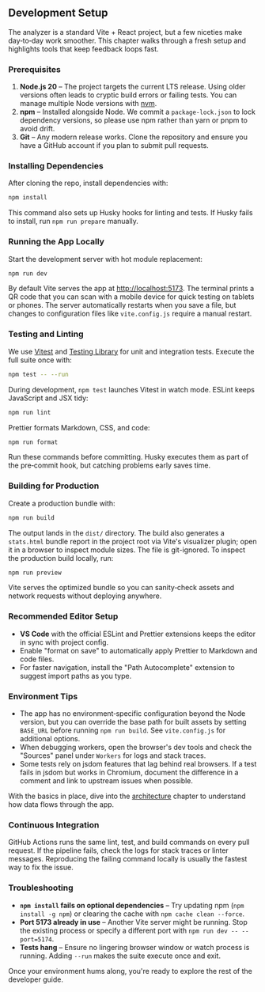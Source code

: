 ## Development Setup

The analyzer is a standard Vite + React project, but a few niceties make day‑to‑day work smoother. This chapter walks
through a fresh setup and highlights tools that keep feedback loops fast.

### Prerequisites

1. **Node.js 20** – The project targets the current LTS release. Using older versions often leads to cryptic build
   errors or failing tests. You can manage multiple Node versions with [nvm](https://github.com/nvm-sh/nvm).
2. **npm** – Installed alongside Node. We commit a `package-lock.json` to lock dependency versions, so please use npm
   rather than yarn or pnpm to avoid drift.
3. **Git** – Any modern release works. Clone the repository and ensure you have a GitHub account if you plan to submit
   pull requests.

### Installing Dependencies

After cloning the repo, install dependencies with:

```bash
npm install
```

This command also sets up Husky hooks for linting and tests. If Husky fails to install, run `npm run prepare` manually.

### Running the App Locally

Start the development server with hot module replacement:

```bash
npm run dev
```

By default Vite serves the app at <http://localhost:5173>. The terminal prints a QR code that you can scan with a
mobile device for quick testing on tablets or phones. The server automatically restarts when you save a file, but
changes to configuration files like `vite.config.js` require a manual restart.

### Testing and Linting

We use [Vitest](https://vitest.dev/) and [Testing Library](https://testing-library.com/) for unit and integration tests.
Execute the full suite once with:

```bash
npm test -- --run
```

During development, `npm test` launches Vitest in watch mode. ESLint keeps JavaScript and JSX tidy:

```bash
npm run lint
```

Prettier formats Markdown, CSS, and code:

```bash
npm run format
```

Run these commands before committing. Husky executes them as part of the pre‑commit hook, but catching problems early
saves time.

### Building for Production

Create a production bundle with:

```bash
npm run build
```

The output lands in the `dist/` directory. The build also generates a `stats.html` bundle report in the project root via Vite's visualizer plugin; open it in a browser to inspect module sizes. The file is git-ignored. To inspect the production build locally, run:

```bash
npm run preview
```

Vite serves the optimized bundle so you can sanity‑check assets and network requests without deploying anywhere.

### Recommended Editor Setup

- **VS Code** with the official ESLint and Prettier extensions keeps the editor in sync with project config.
- Enable "format on save" to automatically apply Prettier to Markdown and code files.
- For faster navigation, install the "Path Autocomplete" extension to suggest import paths as you type.

### Environment Tips

- The app has no environment‑specific configuration beyond the Node version, but you can override the base path for built
  assets by setting `BASE_URL` before running `npm run build`. See `vite.config.js` for additional options.
- When debugging workers, open the browser's dev tools and check the "Sources" panel under `Workers` for logs and stack
  traces.
- Some tests rely on jsdom features that lag behind real browsers. If a test fails in jsdom but works in Chromium,
  document the difference in a comment and link to upstream issues when possible.

With the basics in place, dive into the [architecture](architecture.md) chapter to understand how data flows through the
app.

### Continuous Integration

GitHub Actions runs the same lint, test, and build commands on every pull request. If the pipeline fails, check the
logs for stack traces or linter messages. Reproducing the failing command locally is usually the fastest way to fix the
issue.

### Troubleshooting

- **`npm install` fails on optional dependencies** – Try updating npm (`npm install -g npm`) or clearing the cache with
  `npm cache clean --force`.
- **Port 5173 already in use** – Another Vite server might be running. Stop the existing process or specify a different
  port with `npm run dev -- --port=5174`.
- **Tests hang** – Ensure no lingering browser window or watch process is running. Adding `--run` makes the suite
  execute once and exit.

Once your environment hums along, you're ready to explore the rest of the developer guide.
